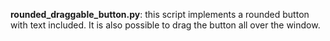 **rounded_draggable_button.py**: this script implements a rounded button with text included. It is also possible to drag the button all over the window.
